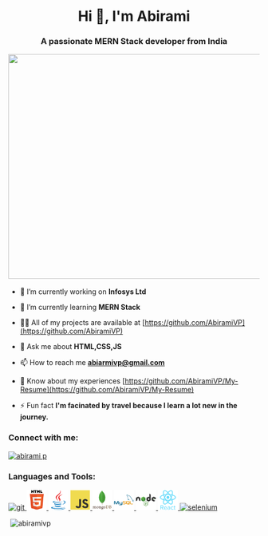 <h1 align="center">Hi 👋, I'm Abirami</h1>
<h3 align="center">A passionate MERN Stack developer from India</h3>
<img src="https://www.eejournal.com/wp-content/uploads/2017/05/sponsor_tech_10-1024x576.jpg" width="1000px" height="450px">

- 🔭 I’m currently working on **Infosys Ltd**

- 🌱 I’m currently learning **MERN Stack**

- 👨‍💻 All of my projects are available at [https://github.com/AbiramiVP](https://github.com/AbiramiVP)

- 💬 Ask me about **HTML,CSS,JS**

- 📫 How to reach me **abiarmivp@gmail.com**

- 📄 Know about my experiences [https://github.com/AbiramiVP/My-Resume](https://github.com/AbiramiVP/My-Resume)

- ⚡ Fun fact **I'm facinated by travel because I learn a lot new in the journey.**

<h3 align="left">Connect with me:</h3>
<p align="left">
<a href="https://linkedin.com/in/abirami p" target="blank"><img align="center" src="https://raw.githubusercontent.com/rahuldkjain/github-profile-readme-generator/master/src/images/icons/Social/linked-in-alt.svg" alt="abirami p" height="30" width="40" /></a>
</p>

<h3 align="left">Languages and Tools:</h3>
<p align="left"> <a href="https://git-scm.com/" target="_blank" rel="noreferrer"> <img src="https://www.vectorlogo.zone/logos/git-scm/git-scm-icon.svg" alt="git" width="40" height="40"/> </a> <a href="https://www.w3.org/html/" target="_blank" rel="noreferrer"> <img src="https://raw.githubusercontent.com/devicons/devicon/master/icons/html5/html5-original-wordmark.svg" alt="html5" width="40" height="40"/> </a> <a href="https://www.java.com" target="_blank" rel="noreferrer"> <img src="https://raw.githubusercontent.com/devicons/devicon/master/icons/java/java-original.svg" alt="java" width="40" height="40"/> </a> <a href="https://developer.mozilla.org/en-US/docs/Web/JavaScript" target="_blank" rel="noreferrer"> <img src="https://raw.githubusercontent.com/devicons/devicon/master/icons/javascript/javascript-original.svg" alt="javascript" width="40" height="40"/> </a> <a href="https://www.mongodb.com/" target="_blank" rel="noreferrer"> <img src="https://raw.githubusercontent.com/devicons/devicon/master/icons/mongodb/mongodb-original-wordmark.svg" alt="mongodb" width="40" height="40"/> </a> <a href="https://www.mysql.com/" target="_blank" rel="noreferrer"> <img src="https://raw.githubusercontent.com/devicons/devicon/master/icons/mysql/mysql-original-wordmark.svg" alt="mysql" width="40" height="40"/> </a> <a href="https://nodejs.org" target="_blank" rel="noreferrer"> <img src="https://raw.githubusercontent.com/devicons/devicon/master/icons/nodejs/nodejs-original-wordmark.svg" alt="nodejs" width="40" height="40"/> </a> <a href="https://reactjs.org/" target="_blank" rel="noreferrer"> <img src="https://raw.githubusercontent.com/devicons/devicon/master/icons/react/react-original-wordmark.svg" alt="react" width="40" height="40"/> </a> <a href="https://www.selenium.dev" target="_blank" rel="noreferrer"> <img src="https://raw.githubusercontent.com/detain/svg-logos/780f25886640cef088af994181646db2f6b1a3f8/svg/selenium-logo.svg" alt="selenium" width="40" height="40"/> </a> </p>

<p>&nbsp;<img align="center" src="https://github-readme-stats.vercel.app/api?username=abiramivp&show_icons=true&locale=en" alt="abiramivp" /></p>
